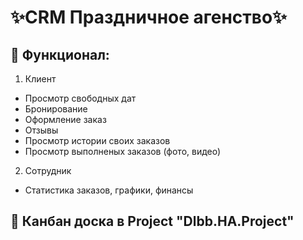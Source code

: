 # ✨CRM Праздничное агенство✨

## 🚩 Функционал:

1. Клиент <br>
- Просмотр свободных дат
- Бронирование
- Оформление заказ
- Отзывы
- Просмотр истории своих заказов
- Просмотр выполненых заказов (фото, видео)

2. Сотрудник <br>
- Статистика заказов, графики, финансы


## 🏬 Канбан доска в **Project** "Dlbb.HA.Project"
